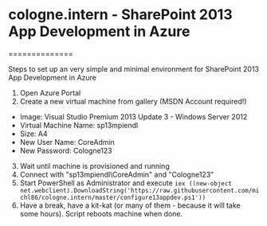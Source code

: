 # cologne.intern - SharePoint 2013 App Development in Azure
==============

Steps to set up an very simple and minimal environment for SharePoint 2013 App Development in Azure

1. Open Azure Portal
2. Create a new virtual machine from gallery (MSDN Account required!)
 - Image: Visual Studio Premium 2013 Update 3 - Windows Server 2012
 - Virtual Machine Name: sp13mpiendl
 - Size: A4
 - New User Name: CoreAdmin
 - New Password: Cologne123
3. Wait until machine is provisioned and running
4. Connect with "sp13mpiendl\CoreAdmin" and "Cologne123"
5. Start PowerShell as Administrator and execute
   `iex ((new-object net.webclient).DownloadString('https://raw.githubusercontent.com/michl86/cologne.intern/master/configure13appdev.ps1'))`
6. Have a break, have a kit-kat (or many of them - because it will take some hours). Script reboots machine when done.
